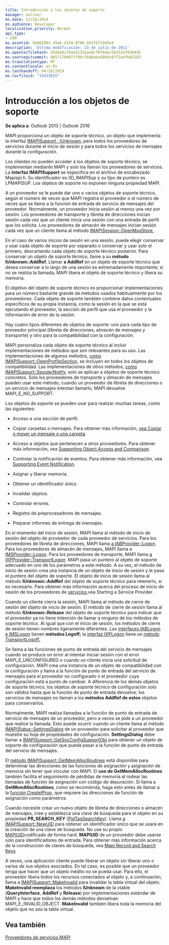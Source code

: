 ```yaml
---
title: Introducción a los objetos de soporte
manager: soliver
ms.date: 11/16/2014
ms.audience: Developer
localization_priority: Normal
api_type:
- COM
ms.assetid: 5b062891-39ab-4334-9706-5b376719d5e4
description: 'Última modificación: 23 de julio de 2011'
ms.openlocfilehash: 55d8a9c78ae5132eaa8cf0f0aec5b252ef83b926
ms.sourcegitcommit: 8657170d071f9bcf680aba50b9c07f2a4fb82283
ms.translationtype: MT
ms.contentlocale: es-ES
ms.lasthandoff: 04/28/2019
ms.locfileid: "33433615"
---
```

# <a name="support-object-overview"></a>Introducción a los objetos de soporte

  
  
**Se aplica a**: Outlook 2013 | Outlook 2016 
  
MAPI proporciona un objeto de soporte técnico, un objeto que implementa la interfaz [IMAPISupport : IUnknown,](imapisupportiunknown.md) para todos los proveedores de servicios durante el inicio de sesión y para todos los servicios de mensajes durante la configuración. 
  
Los clientes no pueden acceder a los objetos de soporte técnico; se implementan mediante MAPI y solo los llaman los proveedores de servicios. La **interfaz IMAPISupport** se especifica en el archivo de encabezado Mapispi.h. Su identificador es IID_IMAPISup y su tipo de puntero es LPMAPISUP. Los objetos de soporte no exponen ninguna propiedad MAPI. 
  
A un proveedor se le puede dar uno o varios objetos de soporte técnico, según el número de veces que MAPI registra el proveedor o el número de veces que se llama a la función de entrada de servicio de mensajes del proveedor. Normalmente, un proveedor inicia sesión al menos una vez por sesión. Los proveedores de transporte y libreta de direcciones inician sesión cada vez que un cliente inicia una sesión con una entrada de perfil que los solicita. Los proveedores de almacén de mensajes inician sesión cada vez que un cliente llama al método [IMAPISession::OpenMsgStore.](imapisession-openmsgstore.md) 
  
En el caso de varios inicios de sesión en una sesión, puede elegir conservar y usar cada objeto de soporte por separado o conservar y usar solo el primero, descartando cada objeto de soporte técnico posterior. Para conservar un objeto de soporte técnico, llame a su **método IUnknown::AddRef.** Llamar **a AddRef** en un objeto de soporte técnico que desea conservar a lo largo de una sesión es extremadamente importante; si no se realiza la llamada, MAPI libera el objeto de soporte técnico y libera su memoria. 
  
El objetivo del objeto de soporte técnico es proporcionar implementaciones para un número bastante grande de métodos usados habitualmente por los proveedores. Cada objeto de soporte también contiene datos contextuales específicos de su propia instancia, como la sesión en la que se está ejecutando el proveedor, la sección de perfil que usa el proveedor y la información de error de la sesión. 
  
Hay cuatro tipos diferentes de objetos de soporte: uno para cada tipo de proveedor principal (libreta de direcciones, almacén de mensajes y transporte) y otro para la compatibilidad con la configuración. 
  
MAPI personaliza cada objeto de soporte técnico al incluir implementaciones de métodos que son relevantes para su uso. Las implementaciones de algunos métodos, [como IMAPISupport::OpenProfileSection](imapisupport-openprofilesection.md), se incluyen en todos los objetos de compatibilidad. Las implementaciones de otros métodos, [como IMAPISupport::SpoolerNotify](imapisupport-spoolernotify.md), solo se aplican a objetos de soporte técnico concretos. Solo los proveedores de transporte y almacén de mensajes pueden usar este método; cuando un proveedor de libreta de direcciones o un servicio de mensajes intentan llamarlo, MAPI devuelve MAPI_E_NO_SUPPORT.
  
Los objetos de soporte se pueden usar para realizar muchas tareas, como las siguientes:
  
- Acceso a una sección de perfil.
    
- Copiar carpetas o mensajes. Para obtener más información, [vea Copiar o mover un mensaje o una carpeta](copying-or-moving-a-message-or-a-folder.md).
    
- Acceso a objetos que pertenecen a otros proveedores. Para obtener más información, vea [Supporting Object Access and Comparison](supporting-object-access-and-comparison.md). 
    
- Controlar la notificación de eventos. Para obtener más información, vea [Supporting Event Notification](supporting-event-notification.md).
    
- Asignar y liberar memoria.
    
- Obtener un identificador único.
    
- Invalidar objetos.
    
- Controlar errores.
    
- Registro de preprocesadores de mensajes. 
    
- Preparar informes de entrega de mensajes. 
    
En el momento del inicio de sesión, MAPI llama al método de inicio de sesión del objeto de proveedor de cada proveedor de servicios. Para los proveedores de libreta de direcciones, MAPI llama [a IABProvider::Logon](iabprovider-logon.md). Para los proveedores de almacén de mensajes, MAPI llama a [IMSProvider::Logon](imsprovider-logon.md). Para los proveedores de transporte, MAPI llama [a IXPProvider::TransportLogon](ixpprovider-transportlogon.md). MAPI pasa un puntero al objeto de soporte adecuado en uno de los parámetros a este método. A su vez, el método de inicio de sesión crea una instancia de un objeto de inicio de sesión y le pasa el puntero del objeto de soporte. El objeto de inicio de sesión llama al método **IUnknown::AddRef** del objeto de soporte técnico para retenerlo, si es necesario. Para obtener más información acerca del proceso de inicio de sesión de los proveedores de [servicios,](starting-a-service-provider.md)vea Starting a Service Provider .
  
Cuando un cliente cierra la sesión, MAPI llama al método de cierre de sesión del objeto de inicio de sesión. El método de cierre de sesión llama al método **IUnknown::Release** del objeto de soporte técnico para indicar que el proveedor ya no tiene intención de llamar a ninguno de los métodos de soporte técnico. Al igual que con el inicio de sesión, los métodos de cierre de sesión tienen nombres ligeramente diferentes. Las [interfaces IABLogon](iablogoniunknown.md) [e IMSLogon](imslogoniunknown.md) tienen **métodos Logoff;** la [interfaz IXPLogon](ixplogoniunknown.md) tiene un [método TransportLogoff.](ixplogon-transportlogoff.md) 
  
Se llama a las funciones de punto de entrada del servicio de mensajes cuando se produce un error al intentar iniciar sesión con el error MAPI_E_UNCONFIGURED o cuando un cliente inicia una solicitud de configuración. MAPI crea una instancia de un objeto de compatibilidad con la configuración y llama a la función de punto de entrada del servicio de mensajes para el proveedor no configurado o el proveedor cuya configuración está a punto de cambiar. A diferencia de los demás objetos de soporte técnico, los objetos de soporte técnico de configuración solo son válidos hasta que la función de punto de entrada devuelve; los servicios de mensajes no llaman a los **métodos AddRef de estos** objetos para conservarlos. 
  
Normalmente, MAPI realiza llamadas a la función de punto de entrada de servicio de mensajes de un proveedor, pero a veces se pide a un proveedor que realice la llamada. Esto puede ocurrir cuando un cliente llama al método [IMAPIStatus::SettingsDialog](imapistatus-settingsdialog.md) de un proveedor para solicitar al proveedor que muestre su hoja de propiedades de configuración. **SettingsDialog** debe llamar a [IMAPISupport::GetSvcConfigSupportObj](imapisupport-getsvcconfigsupportobj.md) para obtener un objeto de soporte de configuración que pueda pasar a la función de punto de entrada del servicio de mensajes. 
  
El [método IMAPISupport::GetMemAllocRoutines](imapisupport-getmemallocroutines.md) está disponible para determinar las direcciones de las funciones de asignación y asignación de memoria sin tener que vincular con MAPI. El **uso de GetMemAllocRoutines** también facilita el seguimiento de pérdidas de memoria al rodear las llamadas de función de asignación con código de depuración. Si llama a **GetMemAllocRoutines**, como se recomienda, haga esto antes de llamar a la [función CreateIProp,](createiprop.md) que requiere las direcciones de función de asignación como parámetros. 
  
Cuando necesite crear un nuevo objeto de libreta de direcciones o almacén de mensajes, cree y establezca una clave de búsqueda para el objeto en su propiedad **PR_SEARCH_KEY** ([PidTagSearchKey](pidtagsearchkey-canonical-property.md)). Llama [a IMAPISupport::NewUID](imapisupport-newuid.md) para obtener un identificador único que se usará en la creación de una clave de búsqueda. No use su propio [MAPIUID](mapiuid.md)codificado de forma hard. **MAPIUID** de un proveedor debe usarse solo para identificadores de entrada. Para obtener más información acerca de la construcción de claves de búsqueda, vea [Mapi Record and Search Keys](mapi-record-and-search-keys.md).
  
A veces, una aplicación cliente puede liberar un objeto sin liberar uno o varios de sus objetos asociados. En tal caso, es posible que un proveedor tenga que hacer que un objeto inédito no se pueda usar. Para ello, el proveedor libera todos los recursos conectados al objeto y, a continuación, llama a [IMAPISupport::MakeInvalid](imapisupport-makeinvalid.md) para invalidar la tabla virtual del objeto. **MakeInvalid reemplaza** los métodos **IUnknown** de la vtable (**QueryInterface**, **AddRef** y **Release**) por implementaciones estándar de MAPI y hace que todos los demás métodos devuelvan MAPI_E_INVALID_OBJECT. **MakeInvalid** también libera toda la memoria del objeto que no sea la tabla virtual. 
  
## <a name="see-also"></a>Vea también



[Proveedores de servicios MAPI](mapi-service-providers.md)

